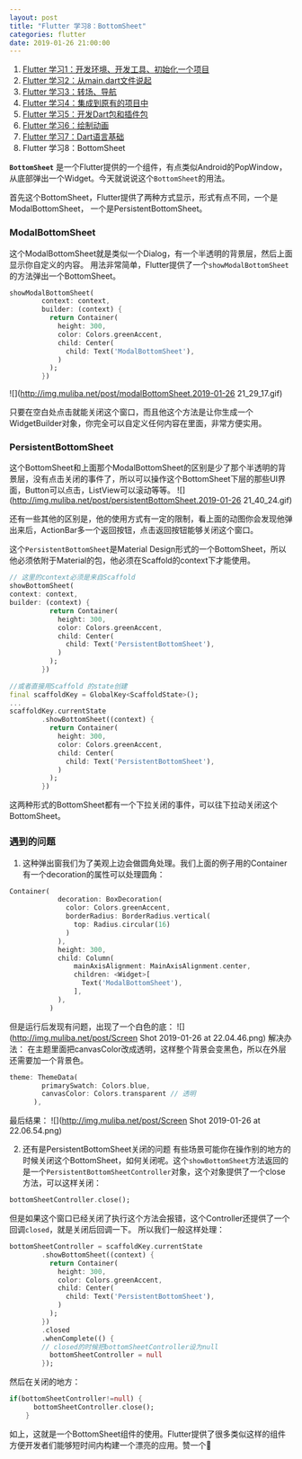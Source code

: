 ```yaml
---
layout: post
title: "Flutter 学习8：BottomSheet"
categories: flutter
date: 2019-01-26 21:00:00
---
```


1. [Flutter 学习1：开发环境、开发工具、初始化一个项目](http://www.muliba.net/ios/android/2018/11/16/Flutter-%E5%AD%A6%E4%B9%A0-%E5%BC%80%E5%8F%91%E7%8E%AF%E5%A2%83-%E5%BC%80%E5%8F%91%E5%B7%A5%E5%85%B7-%E5%88%9D%E5%A7%8B%E5%8C%96%E4%B8%80%E4%B8%AA%E9%A1%B9%E7%9B%AE.html)
2. [Flutter 学习2：从main.dart文件说起](http://www.muliba.net/flutter/2018/11/23/Flutter-%E5%AD%A6%E4%B9%A0-%E4%BB%8Emain.dart%E6%96%87%E4%BB%B6%E8%AF%B4%E8%B5%B7.html)
3. [Flutter 学习3：转场、导航](http://www.muliba.net/flutter/2018/12/04/Flutter-%E5%AD%A6%E4%B9%A03-%E8%BD%AC%E5%9C%BA-%E5%AF%BC%E8%88%AA.html)
4. [Flutter 学习4：集成到原有的项目中](http://www.muliba.net/flutter/2018/12/09/Flutter-%E5%AD%A6%E4%B9%A04-%E9%9B%86%E6%88%90%E5%88%B0%E5%8E%9F%E6%9C%89%E7%9A%84%E9%A1%B9%E7%9B%AE%E4%B8%AD.html)
5. [Flutter 学习5：开发Dart包和插件包](http://www.muliba.net/flutter/2018/12/14/Flutter-%E5%AD%A6%E4%B9%A05-%E5%BC%80%E5%8F%91Dart%E5%8C%85%E5%92%8C%E6%8F%92%E4%BB%B6%E5%8C%85.html)
6. [Flutter 学习6：绘制动画](http://www.muliba.net/flutter/2018/12/28/Flutter-%E5%AD%A6%E4%B9%A06-%E7%BB%98%E5%88%B6%E5%8A%A8%E7%94%BB.html)
7. [Flutter 学习7：Dart语言基础](http://www.muliba.net/flutter/2019/01/11/Flutter-%E5%AD%A6%E4%B9%A07-Dart%E8%AF%AD%E8%A8%80%E5%9F%BA%E7%A1%80.html)
8. Flutter 学习8：BottomSheet

**`BottomSheet`** 是一个Flutter提供的一个组件，有点类似Android的PopWindow，从底部弹出一个Widget。今天就说说这个`BottomSheet`的用法。

首先这个BottomSheet，Flutter提供了两种方式显示，形式有点不同，一个是ModalBottomSheet， 一个是PersistentBottomSheet。

### ModalBottomSheet
这个ModalBottomSheet就是类似一个Dialog，有一个半透明的背景层，然后上面显示你自定义的内容。
用法非常简单，Flutter提供了一个`showModalBottomSheet`的方法弹出一个BottomSheet。

```dart
showModalBottomSheet(
        context: context,
        builder: (context) {
          return Container(
            height: 300,
            color: Colors.greenAccent,
            child: Center(
              child: Text('ModalBottomSheet'),
            )
          );
        })
```

![](http://img.muliba.net/post/modalBottomSheet.2019-01-26 21_29_17.gif)

只要在空白处点击就能关闭这个窗口，而且他这个方法是让你生成一个WidgetBuilder对象，你完全可以自定义任何内容在里面，非常方便实用。



<!-- more -->



### PersistentBottomSheet
这个BottomSheet和上面那个ModalBottomSheet的区别是少了那个半透明的背景层，没有点击关闭的事件了，所以可以操作这个BottomSheet下层的那些UI界面，Button可以点击，ListView可以滚动等等。
![](http://img.muliba.net/post/persistentBottomSheet.2019-01-26 21_40_24.gif)

还有一些其他的区别是，他的使用方式有一定的限制，看上面的动图你会发现他弹出来后，ActionBar多一个返回按钮，点击返回按钮能够关闭这个窗口。

这个`PersistentBottomSheet`是Material Design形式的一个BottomSheet，所以他必须依附于Material的包，他必须在Scaffold的context下才能使用。

```dart
// 这里的context必须是来自Scaffold
showBottomSheet(
context: context,
builder: (context) {
          return Container(
            height: 300,
            color: Colors.greenAccent,
            child: Center(
              child: Text('PersistentBottomSheet'),
            )
          );
        })
        
//或者直接用Scaffold 的state创建
final scaffoldKey = GlobalKey<ScaffoldState>();
...
scaffoldKey.currentState
        .showBottomSheet((context) {
          return Container(
            height: 300,
            color: Colors.greenAccent,
            child: Center(
              child: Text('PersistentBottomSheet'),
            )
          );
        })
```

这两种形式的BottomSheet都有一个下拉关闭的事件，可以往下拉动关闭这个BottomSheet。

### 遇到的问题
1. 这种弹出窗我们为了美观上边会做圆角处理。我们上面的例子用的Container有一个decoration的属性可以处理圆角：

```dart
Container(
            decoration: BoxDecoration(
              color: Colors.greenAccent,
              borderRadius: BorderRadius.vertical(
                top: Radius.circular(16)
              )
            ),
            height: 300,
            child: Column(
                mainAxisAlignment: MainAxisAlignment.center,
                children: <Widget>[
                  Text('ModalBottomSheet'),
                ],
            ),
          )
```
但是运行后发现有问题，出现了一个白色的底：
![](http://img.muliba.net/post/Screen Shot 2019-01-26 at 22.04.46.png)
解决办法：
在主题里面把canvasColor改成透明，这样整个背景会变黑色，所以在外层还需要加一个背景色。

```dart
theme: ThemeData(
        primarySwatch: Colors.blue,
        canvasColor: Colors.transparent // 透明
      ),
```
最后结果：
![](http://img.muliba.net/post/Screen Shot 2019-01-26 at 22.06.54.png)

2. 还有是PersistentBottomSheet关闭的问题
有些场景可能你在操作别的地方的时候关闭这个BottomSheet，如何关闭呢。这个`showBottomSheet`方法返回的是一个`PersistentBottomSheetController`对象，这个对象提供了一个close方法，可以这样关闭：

```dart
bottomSheetController.close();
```
但是如果这个窗口已经关闭了执行这个方法会报错，这个Controller还提供了一个回调`closed`，就是关闭后回调一下。
所以我们一般这样处理：

```dart
bottomSheetController = scaffoldKey.currentState
        .showBottomSheet((context) {
          return Container(
            height: 300,
            color: Colors.greenAccent,
            child: Center(
              child: Text('PersistentBottomSheet'),
            )
          );
        })
        .closed
        .whenComplete(() {
        // closed的时候把bottomSheetController设为null
          bottomSheetController = null
        });
```
然后在关闭的地方：

```dart
if(bottomSheetController!=null) {
      bottomSheetController.close();
    }
```


如上，这就是一个BottomSheet组件的使用。Flutter提供了很多类似这样的组件方便开发者们能够短时间内构建一个漂亮的应用。赞一个😬

